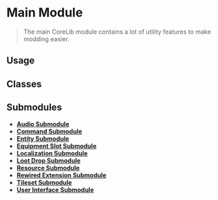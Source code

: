 ﻿# Main Module

> The main CoreLib module contains a lot of utility features to make modding easier.

## Usage

## Classes

<!--- tabs:start --->

<!--- tab:All Classes --->


<!--- tabs:end --->

## Submodules
- [<b>Audio Submodule</b>](modules/audio/ ':class=specialLink')
- [<b>Command Submodule</b>](modules/command/ ':class=specialLink')
- [<b>Entity Submodule</b>](modules/entity/ ':class=specialLink')
- [<b>Equipment Slot Submodule</b>](modules/equipment-slot/ ':class=specialLink')
- [<b>Localization Submodule</b>](modules/localization/ ':class=specialLink')
- [<b>Loot Drop Submodule</b>](modules/loot-drop/ ':class=specialLink')
- [<b>Resource Submodule</b>](modules/resource/ ':class=specialLink')
- [<b>Rewired Extension Submodule</b>](modules/rewired-extension/ ':class=specialLink')
- [<b>Tileset Submodule</b>](modules/tileset/ ':class=specialLink')
- [<b>User Interface Submodule</b>](modules/user-interface/ ':class=specialLink')